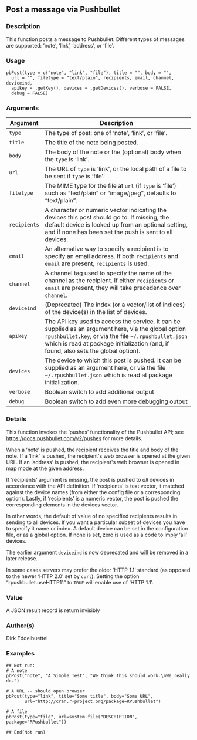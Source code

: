 ## Post a message via Pushbullet

### Description

This function posts a message to Pushbullet. Different types of messages
are supported: ‘note’, ‘link’, ‘address’, or ‘file’.

### Usage

    pbPost(type = c("note", "link", "file"), title = "", body = "",
      url = "", filetype = "text/plain", recipients, email, channel, deviceind,
      apikey = .getKey(), devices = .getDevices(), verbose = FALSE,
      debug = FALSE)

### Arguments

| Argument     | Description                                                                                                                                                                                                                                          |
|--------------|------------------------------------------------------------------------------------------------------------------------------------------------------------------------------------------------------------------------------------------------------|
| `type`       | The type of post: one of ‘note’, ‘link’, or ‘file’.                                                                                                                                                                                                  |
| `title`      | The title of the note being posted.                                                                                                                                                                                                                  |
| `body`       | The body of the note or the (optional) body when the `type` is ‘link’.                                                                                                                                                                               |
| `url`        | The URL of `type` is ‘link’, or the local path of a file to be sent if `type` is ‘file’.                                                                                                                                                             |
| `filetype`   | The MIME type for the file at `url` (if `type` is ‘file’) such as “text/plain” or “image/jpeg”, defaults to “text/plain”.                                                                                                                            |
| `recipients` | A character or numeric vector indicating the devices this post should go to. If missing, the default device is looked up from an optional setting, and if none has been set the push is sent to all devices.                                         |
| `email`      | An alternative way to specify a recipient is to specify an email address. If both `recipients` and `email` are present, `recipients` is used.                                                                                                        |
| `channel`    | A channel tag used to specify the name of the channel as the recipient. If either `recipients` or `email` are present, they will take precedence over `channel`.                                                                                     |
| `deviceind`  | (Deprecated) The index (or a vector/list of indices) of the device(s) in the list of devices.                                                                                                                                                        |
| `apikey`     | The API key used to access the service. It can be supplied as an argument here, via the global option `rpushbullet.key`, or via the file `~/.rpushbullet.json` which is read at package initialization (and, if found, also sets the global option). |
| `devices`    | The device to which this post is pushed. It can be supplied as an argument here, or via the file `~/.rpushbullet.json` which is read at package initialization.                                                                                      |
| `verbose`    | Boolean switch to add additional output                                                                                                                                                                                                              |
| `debug`      | Boolean switch to add even more debugging output                                                                                                                                                                                                     |

### Details

This function invokes the ‘pushes’ functionality of the Pushbullet API;
see <https://docs.pushbullet.com/v2/pushes> for more details.

When a ‘note’ is pushed, the recipient receives the title and body of
the note. If a ‘link’ is pushed, the recipient's web browser is opened
at the given URL. If an ‘address’ is pushed, the recipient's web browser
is opened in map mode at the given address.

If ‘recipients’ argument is missing, the post is pushed to *all* devices
in accordance with the API definition. If ‘recipients’ is text vector,
it matched against the device names (from either the config file or a
corresponding option). Lastly, if ‘recipients’ is a numeric vector, the
post is pushed the corresponding elements in the devices vector.

In other words, the default of value of no specified recipients results
in sending to all devices. If you want a particular subset of devices
you have to specify it name or index. A default device can be set in the
configuration file, or as a global option. If none is set, zero is used
as a code to imply ‘all’ devices.

The earlier argument `deviceind` is now deprecated and will be removed
in a later release.

In some cases servers may prefer the older ‘HTTP 1.1’ standard (as
opposed to the newer ‘HTTP 2.0’ set by `curl`). Setting the option
“rpushbullet.useHTTP11” to `TRUE` will enable use of ‘HTTP 1.1’.

### Value

A JSON result record is return invisibly

### Author(s)

Dirk Eddelbuettel

### Examples

    ## Not run: 
    # A note
    pbPost("note", "A Simple Test", "We think this should work.\nWe really do.")

    # A URL -- should open browser
    pbPost(type="link", title="Some title", body="Some URL",
           url="http://cran.r-project.org/package=RPushbullet")

    # A file
    pbPost(type="file", url=system.file("DESCRIPTION", package="RPushbullet"))

    ## End(Not run)

